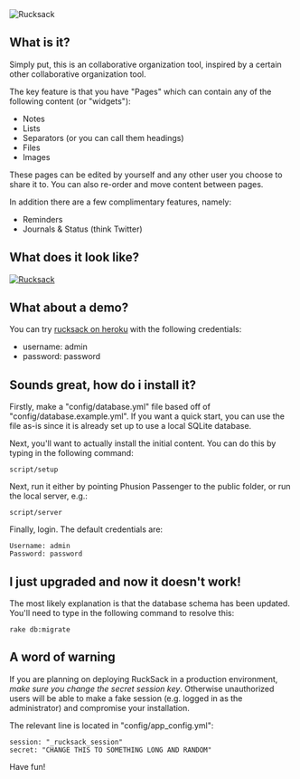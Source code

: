 <img src="http://cloud.github.com/downloads/jamesu/rucksack/rckguy-lsm.png" alt="Rucksack"/>

## What is it?

Simply put, this is an collaborative organization tool, 
inspired by a certain other collaborative organization tool. 

The key feature is that you have "Pages" which can contain 
any of the following content (or "widgets"):

* Notes
* Lists
* Separators (or you can call them headings)
* Files
* Images

These pages can be edited by yourself and any other 
user you choose to share it to. 
You can also re-order and move content between pages. 

In addition there are a few complimentary features, namely:

* Reminders
* Journals & Status (think Twitter)

## What does it look like?

<a href="http://cloud.github.com/downloads/jamesu/rucksack/rcks-example.png"><img src="http://cloud.github.com/downloads/jamesu/rucksack/rcks-example-th.png" alt="Rucksack"/></a>

## What about a demo?

You can try <a href="http://rucksack.heroku.com">rucksack on heroku</a> with the following credentials:

* username: admin
* password: password

## Sounds great, how do i install it?

Firstly, make a "config/database.yml" file based off of 
"config/database.example.yml". If you want a quick start, 
you can use the file as-is since it is already set up to 
use a local SQLite database.

Next, you'll want to actually install the initial content. 
You can do this by typing in the following command: 

    script/setup

Next, run it either by pointing Phusion Passenger to the 
public folder, or run the local server, e.g.:

    script/server

Finally, login. The default credentials are:

    Username: admin
    Password: password

## I just upgraded and now it doesn't work!

The most likely explanation is that the database schema has been updated. You'll need to type in the following command to resolve this:

    rake db:migrate

## A word of warning

If you are planning on deploying RuckSack in a production environment, *make sure you change the secret session key*. Otherwise unauthorized users will be able to make a fake session (e.g. logged in as the administrator) and compromise your installation.

The relevant line is located in "config/app_config.yml":

    session: "_rucksack_session"
    secret: "CHANGE THIS TO SOMETHING LONG AND RANDOM"

Have fun!
